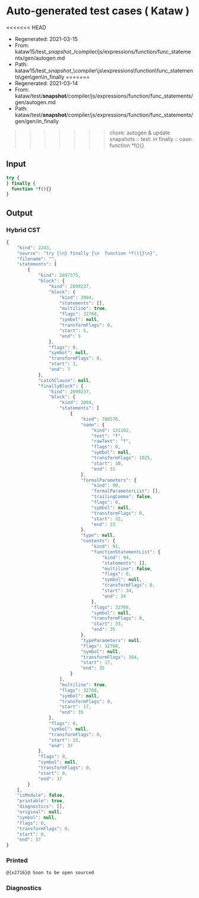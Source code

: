 # Auto-generated test cases ( Kataw )
<<<<<<< HEAD
- Regenerated: 2021-03-15
- From: kataw15/test\__snapshot__/compiler/js/expressions/function/func_statements/gen/autogen.md
- Path: kataw15/test\__snapshot__\compiler\js\expressions\function\func_statements\gen\gen\in_finally
=======
- Regenerated: 2021-03-14
- From: kataw/test/__snapshot__/compiler/js/expressions/function/func_statements/gen/autogen.md
- Path: kataw/test/__snapshot__/compiler/js/expressions/function/func_statements/gen/gen/in_finally
>>>>>>> chore: autogen & update snapshots
> :: test: in finally
> :: case: function *f(){}
## Input

`````js
try {
} finally {
  function *f(){}
}
`````

## Output

### Hybrid CST

```javascript
{
    "kind": 2243,
    "source": "try {\n} finally {\n  function *f(){}\n}",
    "filename": "",
    "statements": [
        {
            "kind": 2097375,
            "block": {
                "kind": 2099237,
                "block": {
                    "kind": 2084,
                    "statements": [],
                    "multiline": true,
                    "flags": 32768,
                    "symbol": null,
                    "transformFlags": 0,
                    "start": 5,
                    "end": 5
                },
                "flags": 0,
                "symbol": null,
                "transformFlags": 0,
                "start": 3,
                "end": 7
            },
            "catchClause": null,
            "finallyBlock": {
                "kind": 2099237,
                "block": {
                    "kind": 2084,
                    "statements": [
                        {
                            "kind": 788576,
                            "name": {
                                "kind": 131102,
                                "text": "f",
                                "rawText": "f",
                                "flags": 0,
                                "symbol": null,
                                "transformFlags": 1025,
                                "start": 30,
                                "end": 31
                            },
                            "formalParameters": {
                                "kind": 90,
                                "formalParameterList": [],
                                "trailingComma": false,
                                "flags": 0,
                                "symbol": null,
                                "transformFlags": 0,
                                "start": 32,
                                "end": 33
                            },
                            "type": null,
                            "contents": {
                                "kind": 91,
                                "functionStatementList": {
                                    "kind": 94,
                                    "statements": [],
                                    "multiline": false,
                                    "flags": 0,
                                    "symbol": null,
                                    "transformFlags": 0,
                                    "start": 34,
                                    "end": 34
                                },
                                "flags": 32768,
                                "symbol": null,
                                "transformFlags": 0,
                                "start": 33,
                                "end": 35
                            },
                            "typeParameters": null,
                            "flags": 32768,
                            "symbol": null,
                            "transformFlags": 384,
                            "start": 17,
                            "end": 35
                        }
                    ],
                    "multiline": true,
                    "flags": 32768,
                    "symbol": null,
                    "transformFlags": 0,
                    "start": 17,
                    "end": 35
                },
                "flags": 0,
                "symbol": null,
                "transformFlags": 0,
                "start": 15,
                "end": 37
            },
            "flags": 0,
            "symbol": null,
            "transformFlags": 0,
            "start": 0,
            "end": 37
        }
    ],
    "isModule": false,
    "printable": true,
    "diagnostics": [],
    "original": null,
    "symbol": null,
    "flags": 0,
    "transformFlags": 0,
    "start": 0,
    "end": 37
}
```

### Printed

```javascript
@{x2716}@ Soon to be open sourced
```

### Diagnostics

```javascript

```

